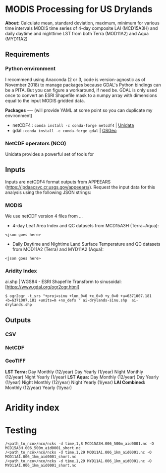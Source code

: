 # MODIS Processing for US Drylands

**About:** Calculate mean, standard deviation, maximum, minimum for various time intervals MODIS time series of 4-day composite LAI (MCD15A3H) and daily daytime and nighttime LST from both Terra (MOD11A2) and Aqua (MYD11A2)

## Requirements

### Python environment 
I recommend using Anaconda (2 or 3, code is version-agnostic as of November 2018) to manage packages because GDAL's Python bindings can be a PITA. But you can figure a workaround, if need be. GDAL is only used once to convert an ESRI Shapefile mask to a numpy array with dimensions equal to the input MODIS gridded data.

**Packages** --- (will provide YAML at some point  so you can duplicate my environment)
* netCDF4 : 	```conda install -c conda-forge netcdf4``` | [Unidata](http://unidata.github.io/netcdf4-python/)
* gdal : ```conda install -c conda-forge gdal``` | [OSGeo](https://gdal.org/python/)

### NetCDF operators (NCO)
Unidata provides a powerful set of tools for 





## Inputs
Inputs are netCDF4 format outputs from APPEEARS (https://lpdaacsvc.cr.usgs.gov/appeears/). Request the input data for this analysis using the following JSON strings:
### MODIS 
We use netCDF version 4  files from ...

* 4-day Leaf Area Index and QC datasets from MCD15A3H (Terra+Aqua):
```
<json goes here>
```
* Daily Daytime and Nightime Land Surface Temperature and QC datasets from MOD11A2 (Terra) and MYD11A2 (Aqua):
```
<json goes here>
```
### Aridity Index
ai.shp | WGS84 - ESRI Shapefile
Transform to sinusoidal: [https://www.gdal.org/ogr2ogr.html]
```
$ ogr2ogr -t_srs "+proj=sinu +lon_0=0 +x_0=0 +y_0=0 +a=6371007.181 +b=6371007.181 +units=m +no_defs " ai-drylands-sinu.shp  ai-drylands.shp
```



## Outputs
### CSV
### NetCDF
### GeoTIFF
**LST Terra:**
Day Monthly (12/year)
Day Yearly (1/year)
Night Monthly (12/year)
Night Yearly (1/year)
**LST Aqua:**
Day Monthly (12/year)
Day Yearly (1/year)
Night Monthly (12/year)
Night Yearly (1/year)
**LAI Combined:**
Monthly (12/year)
Yearly (1/year)

# Aridity index


# Testing
```
/<path_to_nco>/nco/ncks -d time,1,8 MCD15A3H.006_500m_aid0001.nc -O MCD15A3H.006_500m_aid0001_short.nc
/<path_to_nco>/nco/ncks -d time,1,29 MOD11A1.006_1km_aid0001.nc -O MOD11A1.006_1km_aid0001_short.nc
/<path_to_nco>/nco/ncks -d time,1,29 MYD11A1.006_1km_aid0001.nc -O MYD11A1.006_1km_aid0001_short.nc
```


<!--stackedit_data:
eyJoaXN0b3J5IjpbMTc5NTMxMTQyNSwxMzE3NDk3ODM4LC0xND
A5MTU2MjI4LC04ODIwOTY3ODgsLTE2MjE4NzE0MjcsLTkwNDQz
Njc1Nl19
-->